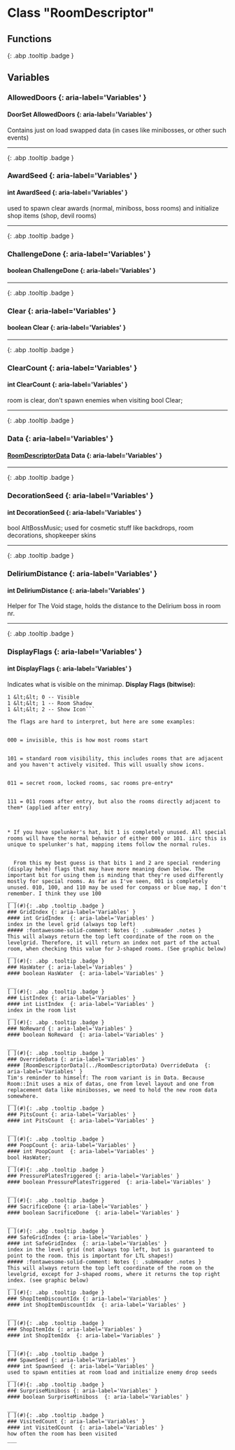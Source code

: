 # Class "RoomDescriptor"
## Functions
[ ](#){: .abp .tooltip .badge }
## Variables
### AllowedDoors {: aria-label='Variables' }
#### DoorSet AllowedDoors  {: aria-label='Variables' }
Contains just on load swapped data (in cases like minibosses, or other such events) 
___ 
[ ](#){: .abp .tooltip .badge }
### AwardSeed {: aria-label='Variables' }
#### int AwardSeed  {: aria-label='Variables' }
used to spawn clear awards (normal, miniboss, boss rooms) and initialize shop items (shop, devil rooms) 
___ 
[ ](#){: .abp .tooltip .badge }
### ChallengeDone {: aria-label='Variables' }
#### boolean ChallengeDone  {: aria-label='Variables' }

___ 
[ ](#){: .abp .tooltip .badge }
### Clear {: aria-label='Variables' }
#### boolean Clear  {: aria-label='Variables' }

___ 
[ ](#){: .abp .tooltip .badge }
### ClearCount {: aria-label='Variables' }
#### int ClearCount  {: aria-label='Variables' }
room is clear, don't spawn enemies when visiting bool Clear; 
___ 
[ ](#){: .abp .tooltip .badge }
### Data {: aria-label='Variables' }
#### [RoomDescriptorData](../RoomDescriptorData) Data  {: aria-label='Variables' }

___ 
[ ](#){: .abp .tooltip .badge }
### DecorationSeed {: aria-label='Variables' }
#### int DecorationSeed  {: aria-label='Variables' }
bool AltBossMusic; used for cosmetic stuff like backdrops, room decorations, shopkeeper skins 
___ 
[ ](#){: .abp .tooltip .badge }
### DeliriumDistance {: aria-label='Variables' }
#### int DeliriumDistance  {: aria-label='Variables' }
Helper for The Void stage, holds the distance to the Delirium boss in room nr. 
___ 
[ ](#){: .abp .tooltip .badge }
### DisplayFlags {: aria-label='Variables' }
#### int DisplayFlags  {: aria-label='Variables' }

Indicates what is visible on the minimap.
**Display Flags (bitwise):**
```:::cpp 1 &lt;&lt; -1 -- Invisible
1 &lt;&lt; 0 -- Visible
1 &lt;&lt; 1 -- Room Shadow
1 &lt;&lt; 2 -- Show Icon```

The flags are hard to interpret, but here are some examples:


000 = invisible, this is how most rooms start


101 = standard room visibility, this includes rooms that are adjacent and you haven't actively visited. This will usually show icons.


011 = secret room, locked rooms, sac rooms pre-entry*


111 = 011 rooms after entry, but also the rooms directly adjacent to them* (applied after entry)



* If you have spelunker's hat, bit 1 is completely unused. All special rooms will have the normal behavior of either 000 or 101. iirc this is unique to spelunker's hat, mapping items follow the normal rules.


  From this my best guess is that bits 1 and 2 are special rendering (display hehe) flags that may have more meaning down below. The important bit for using them is minding that they're used differently mostly for special rooms. As far as I've seen, 001 is completely unused. 010, 100, and 110 may be used for compass or blue map, I don't remember. I think they use 100
___ 
[ ](#){: .abp .tooltip .badge }
### GridIndex {: aria-label='Variables' }
#### int GridIndex  {: aria-label='Variables' }
index in the level grid (always top left) 
##### :fontawesome-solid-comment: Notes {: .subHeader .notes }
This will always return the top left coordinate of the room on the levelgrid. Therefore, it will return an index not part of the actual room, when checking this value for J-shaped rooms. (See graphic below)
___ 
[ ](#){: .abp .tooltip .badge }
### HasWater {: aria-label='Variables' }
#### boolean HasWater  {: aria-label='Variables' }

___ 
[ ](#){: .abp .tooltip .badge }
### ListIndex {: aria-label='Variables' }
#### int ListIndex  {: aria-label='Variables' }
index in the room list 
___ 
[ ](#){: .abp .tooltip .badge }
### NoReward {: aria-label='Variables' }
#### boolean NoReward  {: aria-label='Variables' }

___ 
[ ](#){: .abp .tooltip .badge }
### OverrideData {: aria-label='Variables' }
#### [RoomDescriptorData](../RoomDescriptorData) OverrideData  {: aria-label='Variables' }
Tim's reminder to himself: The room variant is in Data. Because Room::Init uses a mix of datas, one from level layout and one from replacement data like minibosses, we need to hold the new room data somewhere. 
___ 
[ ](#){: .abp .tooltip .badge }
### PitsCount {: aria-label='Variables' }
#### int PitsCount  {: aria-label='Variables' }

___ 
[ ](#){: .abp .tooltip .badge }
### PoopCount {: aria-label='Variables' }
#### int PoopCount  {: aria-label='Variables' }
bool HasWater; 
___ 
[ ](#){: .abp .tooltip .badge }
### PressurePlatesTriggered {: aria-label='Variables' }
#### boolean PressurePlatesTriggered  {: aria-label='Variables' }

___ 
[ ](#){: .abp .tooltip .badge }
### SacrificeDone {: aria-label='Variables' }
#### boolean SacrificeDone  {: aria-label='Variables' }

___ 
[ ](#){: .abp .tooltip .badge }
### SafeGridIndex {: aria-label='Variables' }
#### int SafeGridIndex  {: aria-label='Variables' }
index in the level grid (not always top left, but is guaranteed to point to the room. this is important for LTL shapes!) 
##### :fontawesome-solid-comment: Notes {: .subHeader .notes }
This will always return the top left coordinate of the room on the levelgrid, except for J-shaped rooms, where it returns the top right index. (see graphic below) 
___ 
[ ](#){: .abp .tooltip .badge }
### ShopItemDiscountIdx {: aria-label='Variables' }
#### int ShopItemDiscountIdx  {: aria-label='Variables' }

___ 
[ ](#){: .abp .tooltip .badge }
### ShopItemIdx {: aria-label='Variables' }
#### int ShopItemIdx  {: aria-label='Variables' }

___ 
[ ](#){: .abp .tooltip .badge }
### SpawnSeed {: aria-label='Variables' }
#### int SpawnSeed  {: aria-label='Variables' }
used to spawn entities at room load and initialize enemy drop seeds 
___ 
[ ](#){: .abp .tooltip .badge }
### SurpriseMiniboss {: aria-label='Variables' }
#### boolean SurpriseMiniboss  {: aria-label='Variables' }

___ 
[ ](#){: .abp .tooltip .badge }
### VisitedCount {: aria-label='Variables' }
#### int VisitedCount  {: aria-label='Variables' }
how often the room has been visited 
___ 
